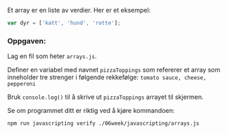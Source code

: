 Et array er en liste av verdier. Her er et eksempel:

```js
var dyr = ['katt', 'hund', 'rotte'];
```

### Oppgaven:

Lag en fil som heter `arrays.js`.

Definer en variabel med navnet `pizzaToppings` som refererer et array som inneholder tre strenger i følgende rekkefølge: `tomato sauce, cheese, pepperoni`

Bruk `console.log()` til å skrive ut `pizzaToppings` arrayet til skjermen.

Se om programmet ditt er riktig ved å kjøre kommandoen:

```bash
npm run javascripting verify ./06week/javascripting/arrays.js
```
